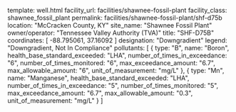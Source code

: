 template: well.html
facility_url: facilities/shawnee-fossil-plant
facility_class: shawnee_fossil_plant
permalink: facilities/shawnee-fossil-plant/shf-d75b
location: "McCracken County, KY"
site_name: "Shawnee Fossil Plant"
owner/operator: "Tennessee Valley Authority (TVA)"
title: "SHF-D75B"
coordinates: [
  -88.795061,
  37.16092
]
designation: "Downgradient"
legend: "Downgradient, Not In Compliance"
pollutants: [
  {
  type: "B",
  name: "Boron",
  health_base_standard_exceeded: "LHA",
  number_of_times_in_exceedance: "6",
  number_of_times_monitored: "6",
  max_exceedance_amount: "6.7",
  max_allowable_amount: "6",
  unit_of_measurement: "mg/L"
  },
  {
  type: "Mn",
  name: "Manganese",
  health_base_standard_exceeded: "LHA",
  number_of_times_in_exceedance: "5",
  number_of_times_monitored: "5",
  max_exceedance_amount: "6.7",
  max_allowable_amount: "0.3",
  unit_of_measurement: "mg/L"
  }
]




